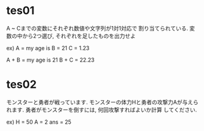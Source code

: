 
# tes01
A ~ Cまでの変数にそれぞれ数値や文字列が1対1対応で
割り当てられている. 
変数の中から2つ選び, それぞれを足したものを出力せよ

ex)
A = my age is
B = 21
C = 1.23

A + B = my age is 21
B + C = 22.23


# tes02
モンスターと勇者が戦っています. 
モンスターの体力Hと勇者の攻撃力Aが与えられます. 
勇者がモンスターを倒すには, 何回攻撃すればよいか計算
してください.

ex)
H = 50
A = 2
ans = 25

